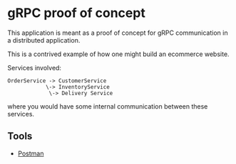 # gRPC proof of concept

This application is meant as a proof of concept for gRPC communication in a distributed application.


This is a contrived example of how one might build an ecommerce website.

Services involved:

```
OrderService -> CustomerService
            \-> InventoryService
             \-> Delivery Service
```

where you would have some internal communication between these services.

## Tools
- [Postman](https://kreya.app/downloads/)